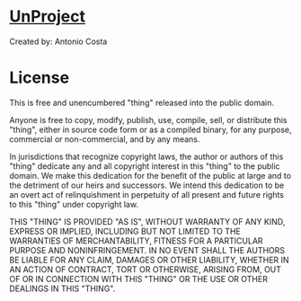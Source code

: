 [UnProject](https://bottled-ant.github.io/blog/)
===
Created by: Antonio Costa

License
===

This is free and unencumbered "thing" released into the public domain.

Anyone is free to copy, modify, publish, use, compile, sell, or
distribute this "thing", either in source code form or as a compiled
binary, for any purpose, commercial or non-commercial, and by any
means.

In jurisdictions that recognize copyright laws, the author or authors
of this "thing" dedicate any and all copyright interest in this
"thing" to the public domain. We make this dedication for the benefit
of the public at large and to the detriment of our heirs and
successors. We intend this dedication to be an overt act of
relinquishment in perpetuity of all present and future rights to this
"thing" under copyright law.

THIS "THING" IS PROVIDED "AS IS", WITHOUT WARRANTY OF ANY KIND,
EXPRESS OR IMPLIED, INCLUDING BUT NOT LIMITED TO THE WARRANTIES OF
MERCHANTABILITY, FITNESS FOR A PARTICULAR PURPOSE AND NONINFRINGEMENT.
IN NO EVENT SHALL THE AUTHORS BE LIABLE FOR ANY CLAIM, DAMAGES OR
OTHER LIABILITY, WHETHER IN AN ACTION OF CONTRACT, TORT OR OTHERWISE,
ARISING FROM, OUT OF OR IN CONNECTION WITH THIS "THING" OR THE USE OR
OTHER DEALINGS IN THIS "THING".
